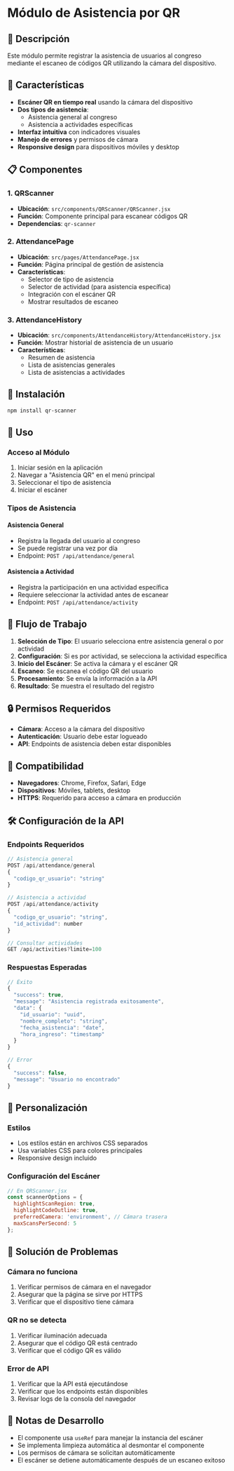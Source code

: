 # Módulo de Asistencia por QR

## 📱 Descripción

Este módulo permite registrar la asistencia de usuarios al congreso mediante el escaneo de códigos QR utilizando la cámara del dispositivo.

## 🚀 Características

- **Escáner QR en tiempo real** usando la cámara del dispositivo
- **Dos tipos de asistencia**:
  - Asistencia general al congreso
  - Asistencia a actividades específicas
- **Interfaz intuitiva** con indicadores visuales
- **Manejo de errores** y permisos de cámara
- **Responsive design** para dispositivos móviles y desktop

## 📋 Componentes

### 1. QRScanner
- **Ubicación**: `src/components/QRScanner/QRScanner.jsx`
- **Función**: Componente principal para escanear códigos QR
- **Dependencias**: `qr-scanner`

### 2. AttendancePage
- **Ubicación**: `src/pages/AttendancePage.jsx`
- **Función**: Página principal de gestión de asistencia
- **Características**:
  - Selector de tipo de asistencia
  - Selector de actividad (para asistencia específica)
  - Integración con el escáner QR
  - Mostrar resultados de escaneo

### 3. AttendanceHistory
- **Ubicación**: `src/components/AttendanceHistory/AttendanceHistory.jsx`
- **Función**: Mostrar historial de asistencia de un usuario
- **Características**:
  - Resumen de asistencia
  - Lista de asistencias generales
  - Lista de asistencias a actividades

## 🔧 Instalación

```bash
npm install qr-scanner
```

## 📖 Uso

### Acceso al Módulo
1. Iniciar sesión en la aplicación
2. Navegar a "Asistencia QR" en el menú principal
3. Seleccionar el tipo de asistencia
4. Iniciar el escáner

### Tipos de Asistencia

#### Asistencia General
- Registra la llegada del usuario al congreso
- Se puede registrar una vez por día
- Endpoint: `POST /api/attendance/general`

#### Asistencia a Actividad
- Registra la participación en una actividad específica
- Requiere seleccionar la actividad antes de escanear
- Endpoint: `POST /api/attendance/activity`

## 🎯 Flujo de Trabajo

1. **Selección de Tipo**: El usuario selecciona entre asistencia general o por actividad
2. **Configuración**: Si es por actividad, se selecciona la actividad específica
3. **Inicio del Escáner**: Se activa la cámara y el escáner QR
4. **Escaneo**: Se escanea el código QR del usuario
5. **Procesamiento**: Se envía la información a la API
6. **Resultado**: Se muestra el resultado del registro

## 🔒 Permisos Requeridos

- **Cámara**: Acceso a la cámara del dispositivo
- **Autenticación**: Usuario debe estar logueado
- **API**: Endpoints de asistencia deben estar disponibles

## 📱 Compatibilidad

- **Navegadores**: Chrome, Firefox, Safari, Edge
- **Dispositivos**: Móviles, tablets, desktop
- **HTTPS**: Requerido para acceso a cámara en producción

## 🛠️ Configuración de la API

### Endpoints Requeridos

```javascript
// Asistencia general
POST /api/attendance/general
{
  "codigo_qr_usuario": "string"
}

// Asistencia a actividad
POST /api/attendance/activity
{
  "codigo_qr_usuario": "string",
  "id_actividad": number
}

// Consultar actividades
GET /api/activities?limite=100
```

### Respuestas Esperadas

```javascript
// Éxito
{
  "success": true,
  "message": "Asistencia registrada exitosamente",
  "data": {
    "id_usuario": "uuid",
    "nombre_completo": "string",
    "fecha_asistencia": "date",
    "hora_ingreso": "timestamp"
  }
}

// Error
{
  "success": false,
  "message": "Usuario no encontrado"
}
```

## 🎨 Personalización

### Estilos
- Los estilos están en archivos CSS separados
- Usa variables CSS para colores principales
- Responsive design incluido

### Configuración del Escáner
```javascript
// En QRScanner.jsx
const scannerOptions = {
  highlightScanRegion: true,
  highlightCodeOutline: true,
  preferredCamera: 'environment', // Cámara trasera
  maxScansPerSecond: 5
};
```

## 🐛 Solución de Problemas

### Cámara no funciona
1. Verificar permisos de cámara en el navegador
2. Asegurar que la página se sirve por HTTPS
3. Verificar que el dispositivo tiene cámara

### QR no se detecta
1. Verificar iluminación adecuada
2. Asegurar que el código QR está centrado
3. Verificar que el código QR es válido

### Error de API
1. Verificar que la API está ejecutándose
2. Verificar que los endpoints están disponibles
3. Revisar logs de la consola del navegador

## 📝 Notas de Desarrollo

- El componente usa `useRef` para manejar la instancia del escáner
- Se implementa limpieza automática al desmontar el componente
- Los permisos de cámara se solicitan automáticamente
- El escáner se detiene automáticamente después de un escaneo exitoso
